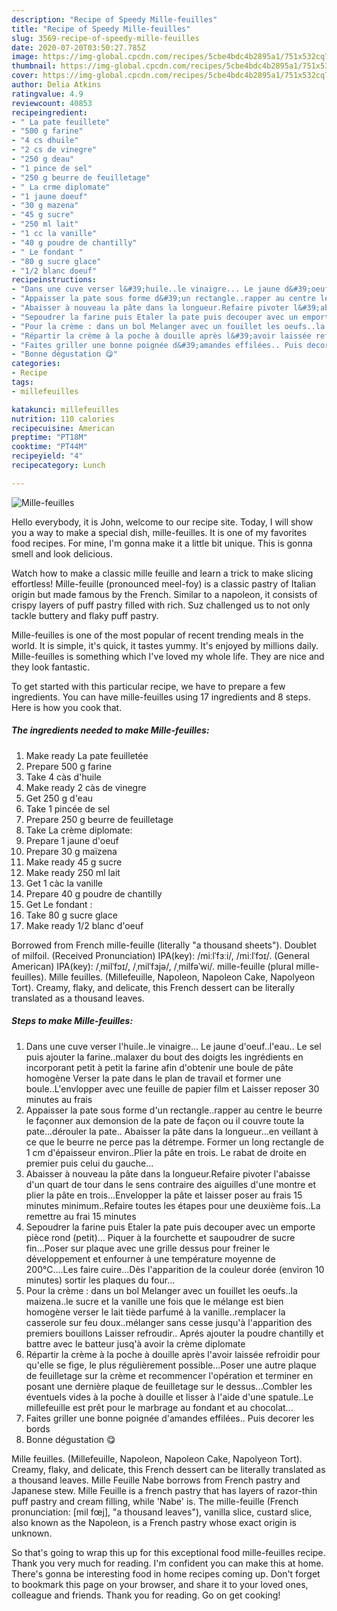 ```yaml
---
description: "Recipe of Speedy Mille-feuilles"
title: "Recipe of Speedy Mille-feuilles"
slug: 3569-recipe-of-speedy-mille-feuilles
date: 2020-07-20T03:50:27.785Z
image: https://img-global.cpcdn.com/recipes/5cbe4bdc4b2895a1/751x532cq70/mille-feuilles-photo-principale-de-la-recette.jpg
thumbnail: https://img-global.cpcdn.com/recipes/5cbe4bdc4b2895a1/751x532cq70/mille-feuilles-photo-principale-de-la-recette.jpg
cover: https://img-global.cpcdn.com/recipes/5cbe4bdc4b2895a1/751x532cq70/mille-feuilles-photo-principale-de-la-recette.jpg
author: Delia Atkins
ratingvalue: 4.9
reviewcount: 40853
recipeingredient:
- " La pate feuillete"
- "500 g farine"
- "4 cs dhuile"
- "2 cs de vinegre"
- "250 g deau"
- "1 pince de sel"
- "250 g beurre de feuilletage"
- " La crme diplomate"
- "1 jaune doeuf"
- "30 g mazena"
- "45 g sucre"
- "250 ml lait"
- "1 cc la vanille"
- "40 g poudre de chantilly"
- " Le fondant "
- "80 g sucre glace"
- "1/2 blanc doeuf"
recipeinstructions:
- "Dans une cuve verser l&#39;huile..le vinaigre... Le jaune d&#39;oeuf..l&#39;eau.. Le sel puis ajouter la farine..malaxer du bout des doigts les ingrédients en incorporant petit à petit la farine afin d&#39;obtenir une boule de pâte homogène Verser la pate dans le plan de travail et former une boule..L&#39;envlopper avec une feuille de papier film et Laisser reposer 30 minutes au frais"
- "Appaisser la pate sous forme d&#39;un rectangle..rapper au centre le beurre le façonner aux demonsion de la pate de façon ou il couvre toute la pate...dérouler la pate.. Abaisser la pâte dans la longueur...en veillant à ce que le beurre ne perce pas la détrempe. Former un long rectangle de 1 cm d&#39;épaisseur environ..Plier la pâte en trois. Le rabat de droite en premier puis celui du gauche..."
- "Abaisser à nouveau la pâte dans la longueur.Refaire pivoter l&#39;abaisse d&#39;un quart de tour dans le sens contraire des aiguilles d&#39;une montre et plier la pâte en trois...Envelopper la pâte et laisser poser au frais 15 minutes minimum..Refaire toutes les étapes pour une deuxième fois..La remettre au frai 15 minutes"
- "Sepoudrer la farine puis Etaler la pate puis decouper avec un emporte pièce rond (petit)... Piquer à la fourchette et saupoudrer de sucre fin...Poser sur plaque avec une grille dessus pour freiner le développement et enfourner à une température moyenne de 200°C....Les faire cuire...Dès l&#39;apparition de la couleur dorée (environ 10 minutes) sortir les plaques du four..."
- "Pour la crème : dans un bol Melanger avec un fouillet les oeufs..la maizena..le sucre et la vanille une fois que le mélange est bien homogène verser le lait tiède parfumé à la vanille..remplacer la casserole sur feu doux..mélanger sans cesse jusqu&#39;à l&#39;apparition des premiers bouillons Laisser refroudir.. Aprés ajouter la poudre chantilly et battre avec le batteur jusq&#39;à avoir la crème diplomate"
- "Répartir la crème à la poche à douille après l&#39;avoir laissée refroidir pour qu&#39;elle se fige, le plus régulièrement possible...Poser une autre plaque de feuilletage sur la crème et recommencer l&#39;opération et terminer en posant une dernière plaque de feuilletage sur le dessus...Combler les éventuels vides à la poche à douille et lisser à l&#39;aide d&#39;une spatule..Le millefeuille est prêt pour le marbrage au fondant et au chocolat..."
- "Faites griller une bonne poignée d&#39;amandes effilées.. Puis decorer les bords"
- "Bonne dégustation 😋"
categories:
- Recipe
tags:
- millefeuilles

katakunci: millefeuilles 
nutrition: 110 calories
recipecuisine: American
preptime: "PT18M"
cooktime: "PT44M"
recipeyield: "4"
recipecategory: Lunch

---
```



![Mille-feuilles](https://img-global.cpcdn.com/recipes/5cbe4bdc4b2895a1/751x532cq70/mille-feuilles-photo-principale-de-la-recette.jpg)

Hello everybody, it is John, welcome to our recipe site. Today, I will show you a way to make a special dish, mille-feuilles. It is one of my favorites food recipes. For mine, I'm gonna make it a little bit unique. This is gonna smell and look delicious.

Watch how to make a classic mille feuille and learn a trick to make slicing effortless! Mille-feuille (pronounced meel-foy) is a classic pastry of Italian origin but made famous by the French. Similar to a napoleon, it consists of crispy layers of puff pastry filled with rich. Suz challenged us to not only tackle buttery and flaky puff pastry.

Mille-feuilles is one of the most popular of recent trending meals in the world. It is simple, it's quick, it tastes yummy. It's enjoyed by millions daily. Mille-feuilles is something which I've loved my whole life. They are nice and they look fantastic.


To get started with this particular recipe, we have to prepare a few ingredients. You can have mille-feuilles using 17 ingredients and 8 steps. Here is how you cook that.

<!--inarticleads1-->

##### The ingredients needed to make Mille-feuilles:

1. Make ready  La pate feuilletée
1. Prepare 500 g farine
1. Take 4 càs d&#39;huile
1. Make ready 2 càs de vinegre
1. Get 250 g d&#39;eau
1. Take 1 pincée de sel
1. Prepare 250 g beurre de feuilletage
1. Take  La crème diplomate:
1. Prepare 1 jaune d&#39;oeuf
1. Prepare 30 g maïzena
1. Make ready 45 g sucre
1. Make ready 250 ml lait
1. Get 1 càc la vanille
1. Prepare 40 g poudre de chantilly
1. Get  Le fondant :
1. Take 80 g sucre glace
1. Make ready 1/2 blanc d&#39;oeuf


Borrowed from French mille-feuille (literally &#34;a thousand sheets&#34;). Doublet of milfoil. (Received Pronunciation) IPA(key): /miːlˈfɜːi/, /miːlˈfɔɪ/. (General American) IPA(key): /ˌmilˈfɔɪ/, /ˌmilˈfɜjə/, /ˌmilfəˈwi/. mille-feuille (plural mille-feuilles). Mille feuilles. (Millefeuille, Napoleon, Napoleon Cake, Napolyeon Tort). Creamy, flaky, and delicate, this French dessert can be literally translated as a thousand leaves. 

<!--inarticleads2-->

##### Steps to make Mille-feuilles:

1. Dans une cuve verser l&#39;huile..le vinaigre... Le jaune d&#39;oeuf..l&#39;eau.. Le sel puis ajouter la farine..malaxer du bout des doigts les ingrédients en incorporant petit à petit la farine afin d&#39;obtenir une boule de pâte homogène Verser la pate dans le plan de travail et former une boule..L&#39;envlopper avec une feuille de papier film et Laisser reposer 30 minutes au frais
1. Appaisser la pate sous forme d&#39;un rectangle..rapper au centre le beurre le façonner aux demonsion de la pate de façon ou il couvre toute la pate...dérouler la pate.. Abaisser la pâte dans la longueur...en veillant à ce que le beurre ne perce pas la détrempe. Former un long rectangle de 1 cm d&#39;épaisseur environ..Plier la pâte en trois. Le rabat de droite en premier puis celui du gauche...
1. Abaisser à nouveau la pâte dans la longueur.Refaire pivoter l&#39;abaisse d&#39;un quart de tour dans le sens contraire des aiguilles d&#39;une montre et plier la pâte en trois...Envelopper la pâte et laisser poser au frais 15 minutes minimum..Refaire toutes les étapes pour une deuxième fois..La remettre au frai 15 minutes
1. Sepoudrer la farine puis Etaler la pate puis decouper avec un emporte pièce rond (petit)... Piquer à la fourchette et saupoudrer de sucre fin...Poser sur plaque avec une grille dessus pour freiner le développement et enfourner à une température moyenne de 200°C....Les faire cuire...Dès l&#39;apparition de la couleur dorée (environ 10 minutes) sortir les plaques du four...
1. Pour la crème : dans un bol Melanger avec un fouillet les oeufs..la maizena..le sucre et la vanille une fois que le mélange est bien homogène verser le lait tiède parfumé à la vanille..remplacer la casserole sur feu doux..mélanger sans cesse jusqu&#39;à l&#39;apparition des premiers bouillons Laisser refroudir.. Aprés ajouter la poudre chantilly et battre avec le batteur jusq&#39;à avoir la crème diplomate
1. Répartir la crème à la poche à douille après l&#39;avoir laissée refroidir pour qu&#39;elle se fige, le plus régulièrement possible...Poser une autre plaque de feuilletage sur la crème et recommencer l&#39;opération et terminer en posant une dernière plaque de feuilletage sur le dessus...Combler les éventuels vides à la poche à douille et lisser à l&#39;aide d&#39;une spatule..Le millefeuille est prêt pour le marbrage au fondant et au chocolat...
1. Faites griller une bonne poignée d&#39;amandes effilées.. Puis decorer les bords
1. Bonne dégustation 😋


Mille feuilles. (Millefeuille, Napoleon, Napoleon Cake, Napolyeon Tort). Creamy, flaky, and delicate, this French dessert can be literally translated as a thousand leaves. Mille Feuille Nabe borrows from French pastry and Japanese stew. Mille Feuille is a french pastry that has layers of razor-thin puff pastry and cream filling, while &#39;Nabe&#39; is. The mille-feuille (French pronunciation: [mil fœj], &#34;a thousand leaves&#34;), vanilla slice, custard slice, also known as the Napoleon, is a French pastry whose exact origin is unknown. 

So that's going to wrap this up for this exceptional food mille-feuilles recipe. Thank you very much for reading. I'm confident you can make this at home. There's gonna be interesting food in home recipes coming up. Don't forget to bookmark this page on your browser, and share it to your loved ones, colleague and friends. Thank you for reading. Go on get cooking!
